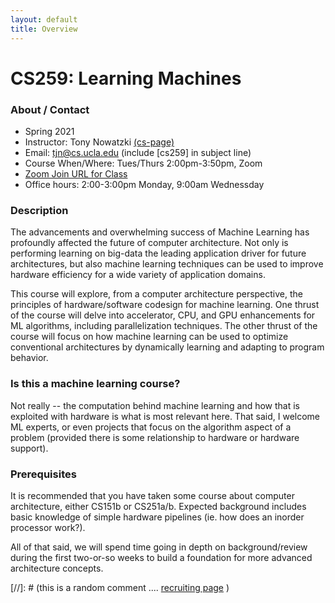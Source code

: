 ```yaml
---
layout: default
title: Overview
---
```


# CS259: Learning Machines
 
### About / Contact

* Spring 2021
* Instructor: Tony Nowatzki  [(cs-page)](http://web.cs.ucla.edu/~tjn)
* Email: tjn@cs.ucla.edu (include [cs259] in subject line)
* Course When/Where: Tues/Thurs 2:00pm-3:50pm, Zoom
* [Zoom Join URL for Class](https://ucla.zoom.us/j/375217378)
* Office hours: 2:00-3:00pm Monday, 9:00am Wednessday

### Description

The advancements and overwhelming success of Machine Learning has profoundly
affected the future of computer architecture. Not only is performing learning
on big-data the leading application driver for future architectures, but also
machine learning techniques can be used to improve hardware efficiency for a
wide variety of application domains.

This course will explore, from a computer architecture perspective, the
principles of hardware/software codesign for machine learning. One thrust of
the course will delve into accelerator, CPU, and GPU enhancements for ML
algorithms, including parallelization techniques. The other thrust of the
course will focus on how machine learning can be used to optimize conventional
architectures by dynamically learning and adapting to program behavior.

### Is this a machine learning course?

Not really -- the computation behind machine learning and how that is exploited with 
hardware is what is most relevant here.  That said, I welcome ML experts, or even projects
that focus on the algorithm aspect of a problem (provided there is some relationship to hardware or
hardware support).

### Prerequisites

It is recommended that you have taken some course about computer architecture,
either CS151b or CS251a/b.  Expected background includes basic knowledge of
simple hardware pipelines (ie. how does an inorder processor work?).

All of that said, we will spend time going in depth on background/review during
the first two-or-so weeks to build a foundation for more advanced architecture
concepts.

[//]: # (this is a random comment  .... [recruiting page]({{site.baseurl}}/08-recruiting/)  )
